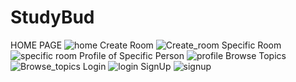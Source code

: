 # StudyBud
HOME PAGE
![home](https://github.com/sshubham07/StudyBud/assets/51732065/692aae00-501e-4652-86b0-422b23a7f595) 
Create Room 
![Create_room](https://github.com/sshubham07/StudyBud/assets/51732065/1bff4d11-32eb-4647-841c-0347830d10ef)
Specific Room 
![specific room](https://github.com/sshubham07/StudyBud/assets/51732065/04e9a07a-0b22-4208-8f88-d12f1c57839c) 
Profile of Specific Person 
![profile](https://github.com/sshubham07/StudyBud/assets/51732065/3953b3c0-465a-4251-906e-82494abad3a5) 
Browse Topics 
![Browse_topics](https://github.com/sshubham07/StudyBud/assets/51732065/480f0e68-a929-4500-9904-faee9ac757bb) 
Login 
![login](https://github.com/sshubham07/StudyBud/assets/51732065/ceb1a537-c973-445f-8c52-a20911b78ebd) 
SignUp 
![signup](https://github.com/sshubham07/StudyBud/assets/51732065/2605f4ad-af07-468f-8875-d8aeda93b70c)






